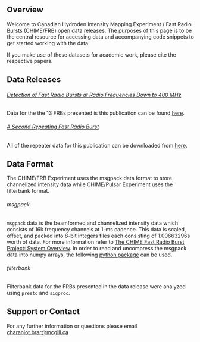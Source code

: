 ## Overview

Welcome to Canadian Hydroden Intensity Mapping Experiment / Fast Radio Bursts (CHIME/FRB) open data releases. The purposes of this page is to be the central resource for accessing data and accompanying code snippets to get started working with the data.

If you make use of these datasets for academic work, please cite the respective papers.

## Data Releases

###### [Detection of Fast Radio Bursts at Radio Frequencies Down to 400 MHz](https://arxiv.org/pdf/1901.04524.pdf)

Data for the the 13 FRBs presented is this publication can be found [here](http://www.canfar.net/storage/list/AstroDataCitationDOI/CISTI.CANFAR/19.0004/data).

###### [A Second Repeating Fast Radio Burst](https://arxiv.org/pdf/1901.04525.pdf)

All of the repeater data for this publication can be downloaded from [here](http://www.canfar.net/storage/list/AstroDataCitationDOI/CISTI.CANFAR/19.0005/data).

## Data Format
The CHIME/FRB Experiment uses the msgpack data format to store channelized intensity data while CHIME/Pulsar Experiment uses the filterbank format.

###### msgpack
`msgpack` data is the beamformed and channelized intensity data which consists of 16k frequency channels at 1-ms cadence. This data is scaled, offset, and packed into 8-bit integers files each consisting of 1.00663296s worth of data. For more information refer to [The CHIME Fast Radio Burst Project: System Overview](https://arxiv.org/pdf/1803.11235.pdf). In order to read and uncompress the msgpack data into numpy arrays, the following [python package]() can be used.

###### filterbank
Filterbank data for the FRBs presented in the data release were analyzed using `presto` and `sigproc`.

## Support or Contact
For any further information or questions please email charanjot.brar@mcgill.ca